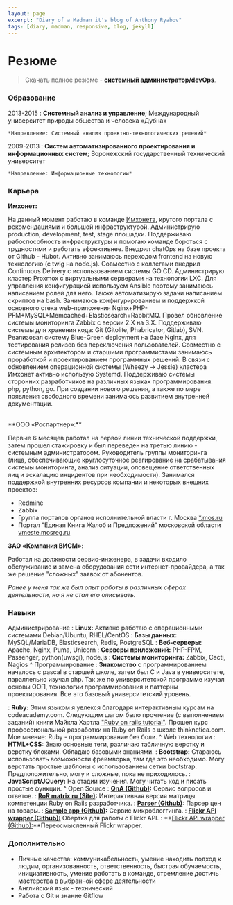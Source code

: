 ```yaml
---
layout: page
excerpt: "Diary of a Madman it's blog of Anthony Ryabov"
tags: [diary, madman, responsive, blog, jekyll]
---
```


# Резюме

> Скачать полное резюме - **<a href="http://doam.ru/cv/aryabov-devops.pdf" target="_blank">системный администратор/devOps</a>**.

### Образование

2013-2015
:   **Системный анализ и управление**; Международный университет природы общества и человека «Дубна»

    *Направление: Системный анализ проектно-технологических решений*

2009-2013
:   **Систем автоматизированного проектирования и информационных систем**; Воронежский государственный технический университет

    *Направление: Информационные технологии*

### Карьера

**Имхонет:**

На данный момент работаю в команде <a href="http://imhonet.ru" target="_blank">Имхонета</a>, крутого портала с рекомендациями и большой инфраструктурой. Администрирую production, development, test, stage площадки. Поддерживаю рабоспособность инфраструктуры и помогаю команде бороться с трудностями и работать эффективнее. Внедрил chatOps на базе проекта от Github - Hubot. Активно занимаюсь переходом frontend на новую технологию (с twig на node.js). Совместно с коллегами внедрил Continuous Delivery с использованием системы GO CD. Администрирую кластер Proxmox с виртуальными серверами на технологии LXC. Для управления конфигурацией используем Ansible поэтому занимаюсь написанием ролей для него. Также автоматизирую задачи написанием скриптов на bash. Занимаюсь конфигурированием и поддержкой основного стека web-приложения Nginx+PHP-PFM+MySQL+Memcached+Elasticsearch+RabbitMQ. Провел обновление системы мониторинга Zabbix с версии 2.X на 3.X. Поддерживаю системы для хранения кода: Git (Gitolite, Phabricator, Gitlab), SVN. Реализовал систему Blue-Green deployment на базе Nginx, для тестирования релизов без переключения пользователей. Совместно с системным архитектором и старшими программистами занимаюсь проработкой и проектированием программных решений. В связи с обновлением операционной системы (Wheezy -> Jessie) кластера Имхонет активно использую Systemd. Поддерживаю системы сторонних разработчиков на различных языках программирования: php, python, go. При создании нового решения, а также по мере появления свободного времени занимаюсь развитием внутренней документации.

<br>
**ООО «Роспартнер»:**

Первые 6 месяцев работал на первой линии технической поддержки, затем прошел стажировку и был переведен на третью линию - системным администратором. Руководитель группы мониторинга (лица, обеспечивающие круглосуточное реагирование на срабатывания системы мониторинга, анализ ситуации, оповещение ответственных лиц и эскалацию инцидентов при необходимости). Занимался поддержкой внутренних ресурсов компании и некоторых внешних проектов:

* Redmine
* Zabbix
* Группа порталов органов исполнительной власти г. Москва <a href="http://sites.dit.mos.ru/" target="_blank">*.mos.ru</a>
* Портал "Единая Книга Жалоб и Предложений" московской области <a href="http://vmeste.mosreg.ru/" target="_blank">vmeste.mosreg.ru</a>

**ЗАО «Компания ВИСМ»:**

Работал на должности сервис-инженера, в задачи входило обслуживание и замена оборудования сети интернет-провайдера, а так же решение "сложных" заявок от абонентов.

*Ранее у меня так же был опыт работы в различных сферах деятельности, но я не стал его описывать.*

### Навыки

Администрирование
:	**Linux:** Активно работаю с операционными системами Debian/Ubuntu, RHEL/CentOS
:	**Базы данных:** MySQL/MariaDB, Elasticsearch, Redis, PostgreSQL
:	**Веб-серверы:** Apache, Nginx, Puma, Unicorn
:	**Серверы приложений:** PHP-FPM, Passenger, python(uwsgi), node.js
:	**Системы мониторинга:** Zabbix, Cacti, Nagios
^
Программирование
:   **Знакомство** с программированием началось с pascal в старшей школе, затем был С и Java в университете, параллельно изучал php. Так же по университетской программе изучал основы ООП, технологии программирования и паттерны проектирования. Все это базовый университетский уровень.

:   **Ruby:** Этим языком я увлекся благодаря интерактивным курсам на сodeacademy.com. Следующим шагом было прочтение (с выполнением заданий) книги Майкла Хартла <a href="https://www.railstutorial.org/" target="_blank">"Ruby on rails tutorial"</a>. Прошел курс профессиональной разработки на Ruby on Rails в школе thinknetica.com. Мое мнение: Ruby - программирование без боли.
^
Web технологии
:   **HTML+CSS:** Знаю основные теги, различаю табличную верстку и верстку
	блоками. Обладаю базовыми знаниями.
:	**Bootstrap:** Стараюсь использовать возможности фреймворка, там где это
	необходимо. Могу верстать простые шаблоны с использованием сетки
	bootstrap. Предположительно, могу и сложные, пока не приходилось.
:	**JavaScript/JQuery:** На стадии изучения. Могу читать код и писать простые функции.
^
Open Source
:   **<a href="https://github.com/tonymadbrain/qna" target="_blank">QnA (Github)</a>:** Сервис вопросов и ответов.
:   **<a href="http://rormatrixru.github.io/" target="_blank">RoR matrix ru (Site)</a>:** Интерактивная версия матрицы компетенции Ruby on Rails разработчика.
:   **<a href="https://github.com/tonymadbrain/parser" target="_blank">Parser (Github)</a>:** Парсер цен на товары.
:   **<a href="https://github.com/tonymadbrain/sample_app" target="_blank">Sample app (Github)</a>:** Сервис микроблоггинга.
:   **<a href="https://github.com/tonymadbrain/flickr_api" target="_blank">Flickr API wrapper (Github):</a>** Обертка для работы с Flickr API.
:   **<a href="https://github.com/tonymadbrain/flickr_wrap" target="_blank">Flickr API wrapper (Github):</a>**Переосмысленный Flickr wrapper.

### Дополнительно

* Личные качества: коммуникабельность, умение находить подход к людям, организованность, ответственность, быстрая обучаемость, инициативность, умение работать в команде, стремление достичь мастерства в выбранной сфере деятельности
* Английский язык - технический
* Работа с Git и знание Gitflow

